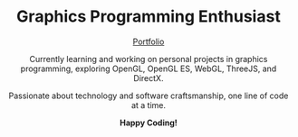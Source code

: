 <div align="center">

# **Graphics Programming Enthusiast**

[Portfolio](https://saurabhs-portfolio.vercel.app/)

Currently learning and working on personal projects in graphics programming, exploring OpenGL, OpenGL ES, WebGL, ThreeJS, and DirectX.

Passionate about technology and software craftsmanship, one line of code at a time.

**Happy Coding!**

###

</div>
